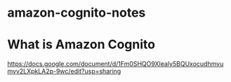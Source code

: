 # amazon-cognito-notes

# What is Amazon Cognito
https://docs.google.com/document/d/1Fm0SHQO9XIealy5BQUxocudhmvumyv2LXpkLA2p-9wc/edit?usp=sharing
